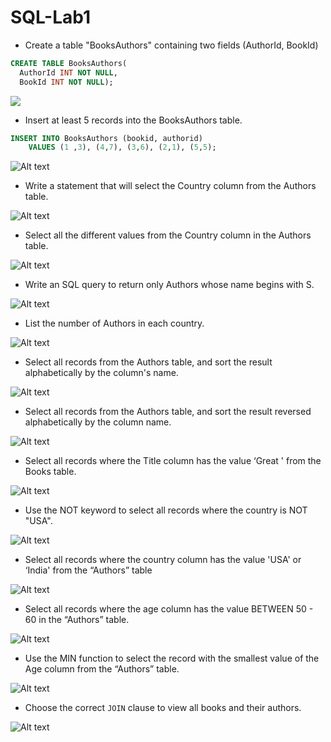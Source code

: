 # SQL-Lab1
- Create a table "BooksAuthors" containing two fields (AuthorId, BookId)

```sql 
CREATE TABLE BooksAuthors(
  AuthorId INT NOT NULL,
  BookId INT NOT NULL);
   ```
![](<Screenshot 2023-10-27 014713.png>)

- Insert at least 5 records into the BooksAuthors table.

```sql 
INSERT INTO BooksAuthors (bookid, authorid) 
	VALUES (1 ,3), (4,7), (3,6), (2,1), (5,5);
   ```
![Alt text](<Screenshot 2023-10-27 020450.png>)

- Write a statement that will select the Country column from the Authors table.

![Alt text](<Screenshot 2023-10-27 021332.png>)

- Select all the different values from the Country column in the Authors table.

![Alt text](<Screenshot 2023-10-27 021451.png>)

- Write an SQL query to return only Authors whose name begins with S.

![Alt text](<Screenshot 2023-10-27 021712.png>)

- List the number of Authors in each country.

![Alt text](<Screenshot 2023-10-27 021820.png>)

- Select all records from the Authors table, and sort the result alphabetically by the column's name.

![Alt text](<Screenshot 2023-10-27 021919.png>)

- Select all records from the Authors table, and sort the result reversed alphabetically by the column name.

![Alt text](<Screenshot 2023-10-27 022008.png>)

- Select all records where the Title column has the value ‘Great ' from the Books table.

![Alt text](<Screenshot 2023-10-27 022057.png>)

- Use the NOT keyword to select all records where the country is NOT "USA".

![Alt text](<Screenshot 2023-10-27 022144.png>)

- Select all records where the country column has the value 'USA' or ‘India' from the “Authors” table

![Alt text](<Screenshot 2023-10-27 022223.png>)

- Select all records where the age column has the value BETWEEN 50 - 60 in the “Authors” table.

![Alt text](<Screenshot 2023-10-27 022315.png>)

- Use the MIN function to select the record with the smallest value of the Age column from the “Authors” table.

![Alt text](<Screenshot 2023-10-27 022335.png>)

- Choose the correct `JOIN` clause to view all books and their authors.

![Alt text](<Screenshot 2023-10-27 022359.png>)
